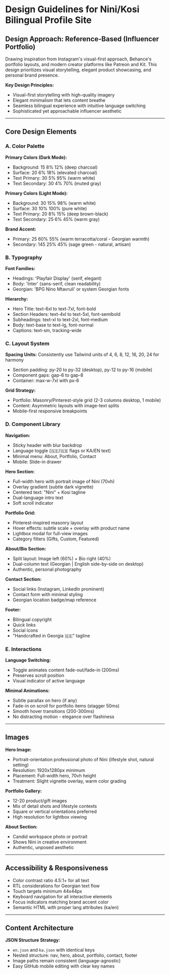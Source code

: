 # Design Guidelines for Nini/Kosi Bilingual Profile Site

## Design Approach: Reference-Based (Influencer Portfolio)

Drawing inspiration from Instagram's visual-first approach, Behance's portfolio layouts, and modern creator platforms like Patreon and Kit. This design prioritizes visual storytelling, elegant product showcasing, and personal brand presence.

**Key Design Principles:**
- Visual-first storytelling with high-quality imagery
- Elegant minimalism that lets content breathe
- Seamless bilingual experience with intuitive language switching
- Sophisticated yet approachable influencer aesthetic

---

## Core Design Elements

### A. Color Palette

**Primary Colors (Dark Mode):**
- Background: 15 8% 12% (deep charcoal)
- Surface: 20 6% 18% (elevated charcoal)
- Text Primary: 30 5% 95% (warm white)
- Text Secondary: 30 4% 70% (muted gray)

**Primary Colors (Light Mode):**
- Background: 30 15% 98% (warm white)
- Surface: 30 10% 100% (pure white)
- Text Primary: 20 8% 15% (deep brown-black)
- Text Secondary: 25 6% 45% (warm gray)

**Brand Accent:**
- Primary: 25 60% 55% (warm terracotta/coral - Georgian warmth)
- Secondary: 145 25% 45% (sage green - natural, artisan)

### B. Typography

**Font Families:**
- Headings: 'Playfair Display' (serif, elegant)
- Body: 'Inter' (sans-serif, clean readability)
- Georgian: 'BPG Nino Mtavruli' or system Georgian fonts

**Hierarchy:**
- Hero Title: text-6xl to text-7xl, font-bold
- Section Headers: text-4xl to text-5xl, font-semibold
- Subheadings: text-xl to text-2xl, font-medium
- Body: text-base to text-lg, font-normal
- Captions: text-sm, tracking-wide

### C. Layout System

**Spacing Units:** Consistently use Tailwind units of 4, 6, 8, 12, 16, 20, 24 for harmony
- Section padding: py-20 to py-32 (desktop), py-12 to py-16 (mobile)
- Component gaps: gap-6 to gap-8
- Container: max-w-7xl with px-6

**Grid Strategy:**
- Portfolio: Masonry/Pinterest-style grid (2-3 columns desktop, 1 mobile)
- Content: Asymmetric layouts with image-text splits
- Mobile-first responsive breakpoints

### D. Component Library

**Navigation:**
- Sticky header with blur backdrop
- Language toggle (🇬🇪/🇬🇧 flags or KA/EN text)
- Minimal menu: About, Portfolio, Contact
- Mobile: Slide-in drawer

**Hero Section:**
- Full-width hero with portrait image of Nini (70vh)
- Overlay gradient (subtle dark vignette)
- Centered text: "Nini" + Kosi tagline
- Dual-language intro text
- Soft scroll indicator

**Portfolio Grid:**
- Pinterest-inspired masonry layout
- Hover effects: subtle scale + overlay with product name
- Lightbox modal for full-view images
- Category filters (Gifts, Custom, Featured)

**About/Bio Section:**
- Split layout: Image left (60%) + Bio right (40%)
- Dual-column text (Georgian | English side-by-side on desktop)
- Authentic, personal photography

**Contact Section:**
- Social links (Instagram, LinkedIn prominent)
- Contact form with minimal styling
- Georgian location badge/map reference

**Footer:**
- Bilingual copyright
- Quick links
- Social icons
- "Handcrafted in Georgia 🇬🇪" tagline

### E. Interactions

**Language Switching:**
- Toggle animates content fade-out/fade-in (200ms)
- Preserves scroll position
- Visual indicator of active language

**Minimal Animations:**
- Subtle parallax on hero (if any)
- Fade-in on scroll for portfolio items (stagger 50ms)
- Smooth hover transitions (200-300ms)
- No distracting motion - elegance over flashiness

---

## Images

**Hero Image:**
- Portrait-orientation professional photo of Nini (lifestyle shot, natural setting)
- Resolution: 1920x1280px minimum
- Placement: Full-width hero, 70vh height
- Treatment: Slight vignette overlay, warm color grading

**Portfolio Gallery:**
- 12-20 product/gift images
- Mix of detail shots and lifestyle contexts
- Square or vertical orientations preferred
- High resolution for lightbox viewing

**About Section:**
- Candid workspace photo or portrait
- Shows Nini in creative environment
- Authentic, unposed aesthetic

---

## Accessibility & Responsiveness

- Color contrast ratio 4.5:1+ for all text
- RTL considerations for Georgian text flow
- Touch targets minimum 44x44px
- Keyboard navigation for all interactive elements
- Focus indicators matching brand accent color
- Semantic HTML with proper lang attributes (ka/en)

---

## Content Architecture

**JSON Structure Strategy:**
- `en.json` and `ka.json` with identical keys
- Nested structure: nav, hero, about, portfolio, contact, footer
- Image paths remain consistent (language-agnostic)
- Easy GitHub mobile editing with clear key names